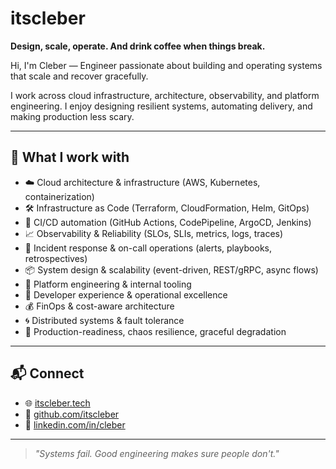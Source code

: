 # itscleber

**Design, scale, operate. And drink coffee when things break.**

Hi, I'm Cleber — Engineer passionate about building and operating systems that scale and recover gracefully.

I work across cloud infrastructure, architecture, observability, and platform engineering. I enjoy designing resilient systems, automating delivery, and making production less scary.

---

## 🔧 What I work with

- ☁️ Cloud architecture & infrastructure (AWS, Kubernetes, containerization)
- 🛠️ Infrastructure as Code (Terraform, CloudFormation, Helm, GitOps)
- 🧪 CI/CD automation (GitHub Actions, CodePipeline, ArgoCD, Jenkins)
- 📈 Observability & Reliability (SLOs, SLIs, metrics, logs, traces)
- 🧯 Incident response & on-call operations (alerts, playbooks, retrospectives)
- 📦 System design & scalability (event-driven, REST/gRPC, async flows)
- 🧱 Platform engineering & internal tooling
- 🧰 Developer experience & operational excellence
- 💰 FinOps & cost-aware architecture
- 🌀 Distributed systems & fault tolerance
- 🧼 Production-readiness, chaos resilience, graceful degradation

---

## 📬 Connect
- 🌐 [itscleber.tech](https://itscleber.tech)
- 🐙 [github.com/itscleber](https://github.com/itscleber)
- 💼 [linkedin.com/in/cleber](https://www.linkedin.com/in/cleber-azeredo-324810191/)

---

> _"Systems fail. Good engineering makes sure people don't."_  
